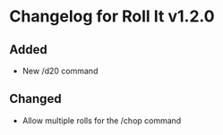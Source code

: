 # Changelog for Roll It v1.2.0

## Added

* New /d20 command

## Changed

* Allow multiple rolls for the /chop command
